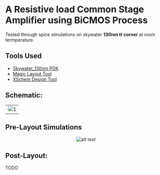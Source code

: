# A Resistive load Common Stage Amplifier using BiCMOS Process
Tested through spice simulations on skywater <b>130nm tt corner </b> at room termperature.

  ## Tools Used

- [Skywater_130nm PDK](https://github.com/google/skywater-pdk)
- [Magic Layout Tool](http://opencircuitdesign.com/magic/)
- [XSchem Design Tool](https://github.com/StefanSchippers/xschem)
<table>

  ## <b> Schematic: </b> <br>
  <tr>
    <td><img src="https://imgur.com/8VUk3HC.png" alt="1"></td>
   </tr> 
</table>
 
## Pre-Layout Simulations
<div align="center">  
  
![alt text](https://imgur.com/9K1WLeQ.png)
</div>
  
## <b> Post-Layout: </b> <br>
  
TODO
